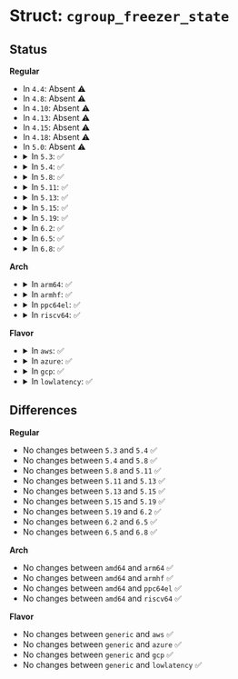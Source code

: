 # Struct: <code>cgroup_freezer_state</code>

## Status
<b>Regular</b>
<ul>
<li>
In <code>4.4</code>: Absent ⚠️
</li>
<li>
In <code>4.8</code>: Absent ⚠️
</li>
<li>
In <code>4.10</code>: Absent ⚠️
</li>
<li>
In <code>4.13</code>: Absent ⚠️
</li>
<li>
In <code>4.15</code>: Absent ⚠️
</li>
<li>
In <code>4.18</code>: Absent ⚠️
</li>
<li>
In <code>5.0</code>: Absent ⚠️
</li>
<li>
<details>
<summary>In <code>5.3</code>: ✅</summary>

```c
struct cgroup_freezer_state {
    bool freeze;
    int e_freeze;
    int nr_frozen_descendants;
    int nr_frozen_tasks;
};
```
</details>
</li>
<li>
<details>
<summary>In <code>5.4</code>: ✅</summary>

```c
struct cgroup_freezer_state {
    bool freeze;
    int e_freeze;
    int nr_frozen_descendants;
    int nr_frozen_tasks;
};
```
</details>
</li>
<li>
<details>
<summary>In <code>5.8</code>: ✅</summary>

```c
struct cgroup_freezer_state {
    bool freeze;
    int e_freeze;
    int nr_frozen_descendants;
    int nr_frozen_tasks;
};
```
</details>
</li>
<li>
<details>
<summary>In <code>5.11</code>: ✅</summary>

```c
struct cgroup_freezer_state {
    bool freeze;
    int e_freeze;
    int nr_frozen_descendants;
    int nr_frozen_tasks;
};
```
</details>
</li>
<li>
<details>
<summary>In <code>5.13</code>: ✅</summary>

```c
struct cgroup_freezer_state {
    bool freeze;
    int e_freeze;
    int nr_frozen_descendants;
    int nr_frozen_tasks;
};
```
</details>
</li>
<li>
<details>
<summary>In <code>5.15</code>: ✅</summary>

```c
struct cgroup_freezer_state {
    bool freeze;
    int e_freeze;
    int nr_frozen_descendants;
    int nr_frozen_tasks;
};
```
</details>
</li>
<li>
<details>
<summary>In <code>5.19</code>: ✅</summary>

```c
struct cgroup_freezer_state {
    bool freeze;
    int e_freeze;
    int nr_frozen_descendants;
    int nr_frozen_tasks;
};
```
</details>
</li>
<li>
<details>
<summary>In <code>6.2</code>: ✅</summary>

```c
struct cgroup_freezer_state {
    bool freeze;
    int e_freeze;
    int nr_frozen_descendants;
    int nr_frozen_tasks;
};
```
</details>
</li>
<li>
<details>
<summary>In <code>6.5</code>: ✅</summary>

```c
struct cgroup_freezer_state {
    bool freeze;
    int e_freeze;
    int nr_frozen_descendants;
    int nr_frozen_tasks;
};
```
</details>
</li>
<li>
<details>
<summary>In <code>6.8</code>: ✅</summary>

```c
struct cgroup_freezer_state {
    bool freeze;
    int e_freeze;
    int nr_frozen_descendants;
    int nr_frozen_tasks;
};
```
</details>
</li>
</ul>
<b>Arch</b>
<ul>
<li>
<details>
<summary>In <code>arm64</code>: ✅</summary>

```c
struct cgroup_freezer_state {
    bool freeze;
    int e_freeze;
    int nr_frozen_descendants;
    int nr_frozen_tasks;
};
```
</details>
</li>
<li>
<details>
<summary>In <code>armhf</code>: ✅</summary>

```c
struct cgroup_freezer_state {
    bool freeze;
    int e_freeze;
    int nr_frozen_descendants;
    int nr_frozen_tasks;
};
```
</details>
</li>
<li>
<details>
<summary>In <code>ppc64el</code>: ✅</summary>

```c
struct cgroup_freezer_state {
    bool freeze;
    int e_freeze;
    int nr_frozen_descendants;
    int nr_frozen_tasks;
};
```
</details>
</li>
<li>
<details>
<summary>In <code>riscv64</code>: ✅</summary>

```c
struct cgroup_freezer_state {
    bool freeze;
    int e_freeze;
    int nr_frozen_descendants;
    int nr_frozen_tasks;
};
```
</details>
</li>
</ul>
<b>Flavor</b>
<ul>
<li>
<details>
<summary>In <code>aws</code>: ✅</summary>

```c
struct cgroup_freezer_state {
    bool freeze;
    int e_freeze;
    int nr_frozen_descendants;
    int nr_frozen_tasks;
};
```
</details>
</li>
<li>
<details>
<summary>In <code>azure</code>: ✅</summary>

```c
struct cgroup_freezer_state {
    bool freeze;
    int e_freeze;
    int nr_frozen_descendants;
    int nr_frozen_tasks;
};
```
</details>
</li>
<li>
<details>
<summary>In <code>gcp</code>: ✅</summary>

```c
struct cgroup_freezer_state {
    bool freeze;
    int e_freeze;
    int nr_frozen_descendants;
    int nr_frozen_tasks;
};
```
</details>
</li>
<li>
<details>
<summary>In <code>lowlatency</code>: ✅</summary>

```c
struct cgroup_freezer_state {
    bool freeze;
    int e_freeze;
    int nr_frozen_descendants;
    int nr_frozen_tasks;
};
```
</details>
</li>
</ul>

## Differences
<b>Regular</b>
<ul>
<li>
No changes between <code>5.3</code> and <code>5.4</code> ✅
</li>
<li>
No changes between <code>5.4</code> and <code>5.8</code> ✅
</li>
<li>
No changes between <code>5.8</code> and <code>5.11</code> ✅
</li>
<li>
No changes between <code>5.11</code> and <code>5.13</code> ✅
</li>
<li>
No changes between <code>5.13</code> and <code>5.15</code> ✅
</li>
<li>
No changes between <code>5.15</code> and <code>5.19</code> ✅
</li>
<li>
No changes between <code>5.19</code> and <code>6.2</code> ✅
</li>
<li>
No changes between <code>6.2</code> and <code>6.5</code> ✅
</li>
<li>
No changes between <code>6.5</code> and <code>6.8</code> ✅
</li>
</ul>
<b>Arch</b>
<ul>
<li>
No changes between <code>amd64</code> and <code>arm64</code> ✅
</li>
<li>
No changes between <code>amd64</code> and <code>armhf</code> ✅
</li>
<li>
No changes between <code>amd64</code> and <code>ppc64el</code> ✅
</li>
<li>
No changes between <code>amd64</code> and <code>riscv64</code> ✅
</li>
</ul>
<b>Flavor</b>
<ul>
<li>
No changes between <code>generic</code> and <code>aws</code> ✅
</li>
<li>
No changes between <code>generic</code> and <code>azure</code> ✅
</li>
<li>
No changes between <code>generic</code> and <code>gcp</code> ✅
</li>
<li>
No changes between <code>generic</code> and <code>lowlatency</code> ✅
</li>
</ul>
